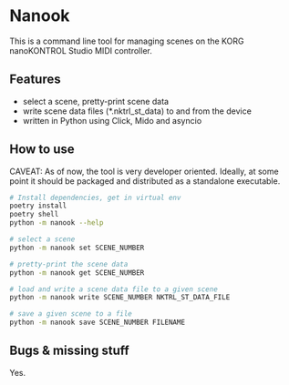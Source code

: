 Nanook
======

This is a command line tool for managing scenes on the KORG nanoKONTROL Studio MIDI controller.

Features
--------

- select a scene, pretty-print scene data
- write scene data files (*.nktrl_st_data) to and from the device
- written in Python using Click, Mido and asyncio


How to use
----------

CAVEAT: As of now, the tool is very developer oriented. Ideally, at some point it should be packaged and distributed as a standalone executable.

```bash
# Install dependencies, get in virtual env
poetry install
poetry shell
python -m nanook --help

# select a scene
python -m nanook set SCENE_NUMBER  

# pretty-print the scene data
python -m nanook get SCENE_NUMBER

# load and write a scene data file to a given scene
python -m nanook write SCENE_NUMBER NKTRL_ST_DATA_FILE

# save a given scene to a file
python -m nanook save SCENE_NUMBER FILENAME
```

Bugs & missing stuff
--------------------

Yes.
